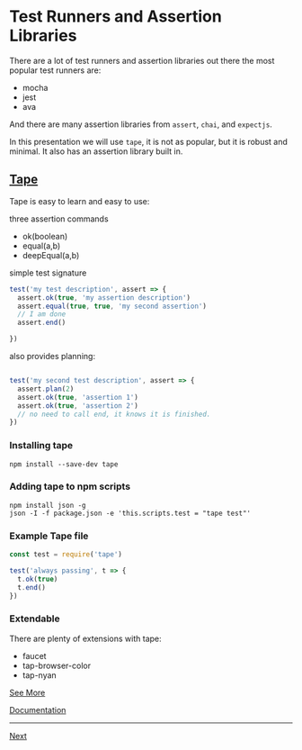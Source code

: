# Test Runners and Assertion Libraries

There are a lot of test runners and assertion libraries out there the most popular test runners are:

* mocha
* jest
* ava

And there are many assertion libraries from `assert`, `chai`, and `expectjs`.

In this presentation we will use `tape`, it is not as popular, but it is robust and minimal. It also has an assertion library built in.

## [Tape](https://github.com/substack/tape)

Tape is easy to learn and easy to use:

three assertion commands

* ok(boolean)
* equal(a,b)
* deepEqual(a,b)

simple test signature

``` js
test('my test description', assert => {
  assert.ok(true, 'my assertion description')
  assert.equal(true, true, 'my second assertion')
  // I am done
  assert.end()

})
```

also provides planning:

``` js

test('my second test description', assert => {
  assert.plan(2)
  assert.ok(true, 'assertion 1')
  assert.ok(true, 'assertion 2')
  // no need to call end, it knows it is finished.
})
```

### Installing tape

```
npm install --save-dev tape
```

### Adding tape to npm scripts

```
npm install json -g
json -I -f package.json -e 'this.scripts.test = "tape test"'
```

### Example Tape file

``` js
const test = require('tape')

test('always passing', t => {
  t.ok(true)
  t.end()
})
```

### Extendable

There are plenty of extensions with tape:

* faucet
* tap-browser-color
* tap-nyan

[See More](https://github.com/substack/tape#things-that-go-well-with-tape)

[Documentation](https://github.com/substack/tape#methods)

---

[Next](/test-server.md)


 
